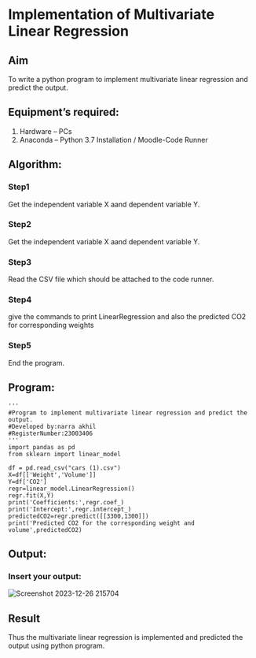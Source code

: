 # Implementation of Multivariate Linear Regression
## Aim
To write a python program to implement multivariate linear regression and predict the output.
## Equipment’s required:
1.	Hardware – PCs
2.	Anaconda – Python 3.7 Installation / Moodle-Code Runner
## Algorithm:
### Step1
Get the independent variable X aand dependent variable Y.
### Step2
Get the independent variable X aand dependent variable Y.
### Step3
Read the CSV file which should be attached to the code runner.
### Step4
give the commands to print LinearRegression and also the predicted CO2 for corresponding weights
### Step5
End the program.

## Program:
```
'''
#Program to implement multivariate linear regression and predict the output.
#Developed by:narra akhil
#RegisterNumber:23003406
'''
import pandas as pd
from sklearn import linear_model

df = pd.read_csv("cars (1).csv")
X=df[['Weight','Volume']]
Y=df['CO2']
regr=linear_model.LinearRegression()
regr.fit(X,Y)
print('Coefficients:',regr.coef_)
print('Intercept:',regr.intercept_)
predictedCO2=regr.predict([[3300,1300]])
print('Predicted CO2 for the corresponding weight and volume',predictedCO2)

```
## Output:

### Insert your output:

![Screenshot 2023-12-26 215704](https://github.com/NARRAAKHIL/Multivariate-Linear-Regression/assets/144979843/e4d6cc27-07ba-4b27-b810-ce9847232fbf)


## Result
Thus the multivariate linear regression is implemented and predicted the output using python program.
